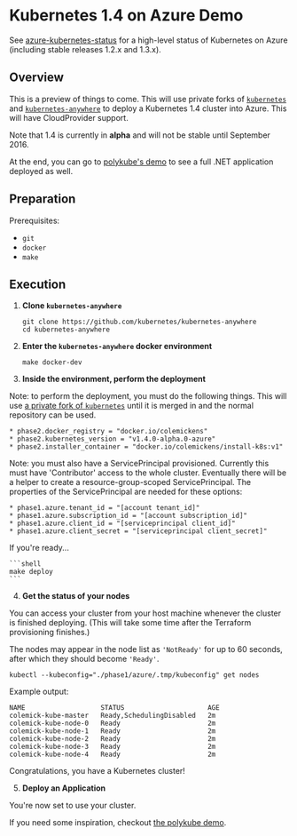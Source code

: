 # Kubernetes 1.4 on Azure Demo

See [azure-kubernetes-status](https://github.com/colemickens/azure-kubernetes-status)
for a high-level status of Kubernetes on Azure (including stable releases
1.2.x and 1.3.x).

## Overview

This is a preview of things to come. This will use private forks of
[`kubernetes`](https://github.com/colemickens/kubernetes/tree/azure-cloudprovider) 
and [`kubernetes-anywhere`](https://github.com/colemickens/kubernetes-anywhere/tree/azure) 
to deploy a Kubernetes 1.4 cluster into
Azure. This will have CloudProvider support.

Note that 1.4 is currently in **alpha** and will not be stable until 
September 2016.

At the end, you can go to 
[polykube's demo](https://github.com/colemickens/polykube/tree/master/DEMO.md) 
to see a full .NET application deployed as well.


## Preparation

Prerequisites:
  * `git`
  * `docker`
  * `make`


## Execution

1. **Clone `kubernetes-anywhere`**

    ```shell
    git clone https://github.com/kubernetes/kubernetes-anywhere
    cd kubernetes-anywhere
    ```

2. **Enter the `kubernetes-anywhere` docker environment**

    ```shell
    make docker-dev
    ```

3. **Inside the environment, perform the deployment**

  Note: to perform the deployment, you must do the following things.
  This will use [a private fork of `kubernetes`](https://github.com/colemickens/kubernetes/tree/azure-cloudprovider) 
  until it is merged in and the normal repository can be used.
  ```
  * phase2.docker_registry = "docker.io/colemickens"
  * phase2.kubernetes_version = "v1.4.0-alpha.0-azure"
  * phase2.installer_container = "docker.io/colemickens/install-k8s:v1"
  ```

  Note: you must also have a ServicePrincipal provisioned.
  Currently this must have 'Contributor' access to the whole cluster.
  Eventually there will be a helper to create a resource-group-scoped 
  ServicePrincipal. The properties of the ServicePrincipal are needed for
  these options:
  ```
  * phase1.azure.tenant_id = "[account tenant_id]"
  * phase1.azure.subscription_id = "[account subscription_id]"
  * phase1.azure.client_id = "[serviceprincipal client_id]"
  * phase1.azure.client_secret = "[serviceprincipal client_secret]"
  ```

  If you're ready...

    ```shell
    make deploy
    ```

4. **Get the status of your nodes**

  You can access your cluster from your host machine whenever the cluster is 
  finished deploying. (This will take some time after the Terraform provisioning
  finishes.)

  The nodes may appear in the node list as `'NotReady'` for up to 60 seconds,
  after which they should become `'Ready'`.

  ```shell
  kubectl --kubeconfig="./phase1/azure/.tmp/kubeconfig" get nodes
  ```

  Example output:

  ```shell
  NAME                   STATUS                     AGE
  colemick-kube-master   Ready,SchedulingDisabled   2m
  colemick-kube-node-0   Ready                      2m
  colemick-kube-node-1   Ready                      2m
  colemick-kube-node-2   Ready                      2m
  colemick-kube-node-3   Ready                      2m
  colemick-kube-node-4   Ready                      2m
  ```

  Congratulations, you have a Kubernetes cluster!

5. **Deploy an Application**

  You're now set to use your cluster.

  If you need some inspiration, checkout 
  [the polykube demo](https://github.com/colemickens/polykube/tree/master/DEMO.md).
